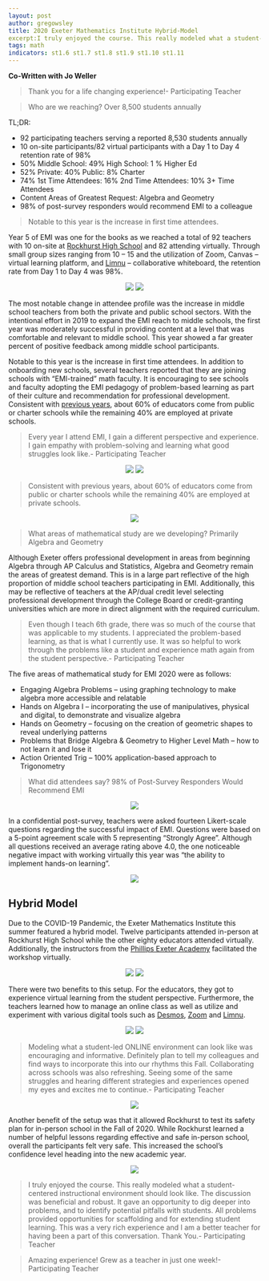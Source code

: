 ```yaml
---
layout: post
author: gregowsley
title: 2020 Exeter Mathematics Institute Hybrid-Model
excerpt:I truly enjoyed the course. This really modeled what a student-centered instructional environment should look like. The discussion was beneficial and robust. It gave an opportunity to dig deeper into problems, and to identify potential pitfalls with students. All problems provided opportunities for scaffolding and for extending student learning. This was a very rich experience and I am a better teacher for having been a part of this conversation. Thank You.
tags: math
indicators: st1.6 st1.7 st1.8 st1.9 st1.10 st1.11
---
```


<b> Co-Written with Jo Weller </b>

<blockquote>Thank you for a life changing experience!- Participating Teacher </blockquote>

<blockquote> Who are we reaching?  Over 8,500 students annually </blockquote>
 
TL;DR:
 
- 92 participating teachers serving a reported 8,530 students annually
- 10 on-site participants/82 virtual participants with a Day 1 to Day 4 retention rate of 98%
- 50% Middle School: 49% High School: 1 % Higher Ed
- 52% Private: 40% Public: 8% Charter
- 74% 1st Time Attendees: 16% 2nd Time Attendees: 10% 3+ Time Attendees
- Content Areas of Greatest Request: Algebra and Geometry
- 98% of post-survey responders would recommend EMI to a colleague
 
<blockquote>Notable to this year is the increase in first time attendees.</blockquote>
 
Year 5 of EMI was one for the books as we reached a total of 92 teachers with 10 on-site at [Rockhurst High School](https://www.rockhursths.edu/) and 82 attending virtually. Through small group sizes ranging from 10 – 15 and the utilization of Zoom, Canvas – virtual learning platform, and [Limnu](https://limnu.com/) – collaborative whiteboard, the retention rate from Day 1 to Day 4 was 98%.

<center>
<div class="flex-wrapper">
  <img src="/img/EMI2020Classroom.jpg">
  <img src="/img/EMI2020Hybrid.jpg">
</div>
</center>

The most notable change in attendee profile was the increase in middle school teachers from both the private and public school sectors. With the intentional effort in 2019 to expand the EMI reach to middle schools, the first year was moderately successful in providing content at a level that was comfortable and relevant to middle school. This year showed a far greater percent of positive feedback among middle school participants.

Notable to this year is the increase in first time attendees.  In addition to onboarding new schools, several teachers reported that they are joining schools with “EMI-trained” math faculty. It is encouraging to see schools and faculty adopting the EMI pedagogy of problem-based learning as part of their culture and recommendation for professional development. Consistent with [previous years](), about 60% of educators come from public or charter schools while the remaining 40% are employed at private schools.

<blockquote>Every year I attend EMI, I gain a different perspective and experience. I gain empathy with problem-solving and learning what good struggles look like.- Participating Teacher </blockquote>

<center>
<div class="flex-wrapper">
  <img src="/img/EMI2020GradeLevels.png">
  <img src="/img/EMI2020Retention.png">
</div>
</center>

<blockquote>Consistent with previous years, about 60% of educators come from public or charter schools while the remaining 40% are employed at private schools.</blockquote>

<center>
<div class="flex-wrapper">
  <img src="/img/EMI2020SchoolType.png">
</div>
</center>

<blockquote> What areas of mathematical study are we developing? Primarily Algebra and Geometry </blockquote>

Although Exeter offers professional development in areas from beginning Algebra through AP Calculus and Statistics, Algebra and Geometry remain the areas of greatest demand. This is in a large part reflective of the high proportion of middle school teachers participating in EMI. Additionally, this may be reflective of teachers at the AP/dual credit level selecting professional development through the College Board or credit-granting universities which are more in direct alignment with the required curriculum.

<blockquote>Even though I teach 6th grade, there was so much of the course that was applicable to my students. I appreciated the problem-based learning, as that is what I currently use. It was so helpful to work through the problems like a student and experience math again from the student perspective.- Participating Teacher </blockquote>

The five areas of mathematical study for EMI 2020 were as follows:
 
- Engaging Algebra Problems – using graphing technology to make algebra more accessible and relatable
- Hands on Algebra I – incorporating the use of manipulatives, physical and digital, to demonstrate and visualize algebra
- Hands on Geometry – focusing on the creation of geometric shapes to reveal underlying patterns
- Problems that Bridge Algebra & Geometry to Higher Level Math – how to not learn it and lose it
- Action Oriented Trig – 100% application-based approach to Trigonometry

<blockquote>What did attendees say? 98% of Post-Survey Responders Would Recommend EMI</blockquote>

<center>
<div class="flex-wrapper">
  <img src="/img/EMI2020Traditional Indicators.png">
</div>
</center>

In a confidential post-survey, teachers were asked fourteen Likert-scale questions regarding the successful impact of EMI. Questions were based on a 5-point agreement scale with 5 representing “Strongly Agree”. Although all questions received an average rating above 4.0, the one noticeable negative impact with working virtually this year was “the ability to implement hands-on learning”.

<center>
<div class="flex-wrapper">
  <img src="/img/EMI2020HandsOn.jpg">
</div>
</center>

## Hybrid Model


Due to the COVID-19 Pandemic, the Exeter Mathematics Institute this summer featured a hybrid model. Twelve participants attended in-person at Rockhurst High School while the other eighty educators attended virtually. Additionally, the instructors from the [Phillips Exeter Academy](https://www.exeter.edu/) facilitated the workshop virtually. 

<center>
<div class="flex-wrapper">
  <img src="/img/EMI2020SociallyDistanced.jpg">
  <img src="/img/EMI2020Masks.jpg">
</div>
</center>

There were two benefits to this setup. For the educators, they got to experience virtual learning from the student perspective. Furthermore, the teachers learned how to manage an online class as well as utilize and experiment with various digital tools such as [Desmos](https://www.desmos.com/), [Zoom](https://zoom.us/) and [Limnu](https://limnu.com/).

<center>
<div class="flex-wrapper">
  <img src="/img/EMI2020Zoom.jpg">
  <img src="/img/EMI2020ZoomLimnu.jpg">
</div>
</center>

<blockquote>Modeling what a student-led ONLINE environment can look like was encouraging and informative. Definitely plan to tell my colleagues and find ways to incorporate this into our rhythms this Fall. Collaborating across schools was also refreshing. Seeing some of the same struggles and hearing different strategies and experiences opened my eyes and excites me to continue.- Participating Teacher </blockquote>

<center>
<div class="flex-wrapper">
  <img src="/img/EMI2020NewIndicators.png">
</div>
</center>

Another benefit of the setup was that it allowed Rockhurst to test its safety plan for in-person school in the Fall of 2020. While Rockhurst learned a number of helpful lessons regarding effective and safe in-person school, overall the participants felt very safe. This increased the school’s confidence level heading into the new academic year. 

<center>
<div class="flex-wrapper">
  <img src="/img/EMI2020FeelSafe.png">
</div>
</center>

<blockquote> I truly enjoyed the course. This really modeled what a student-centered instructional environment should look like. The discussion was beneficial and robust. It gave an opportunity to dig deeper into problems, and to identify potential pitfalls with students. All problems provided opportunities for scaffolding and for extending student learning. This was a very rich experience and I am a better teacher for having been a part of this conversation. Thank You.- Participating Teacher </blockquote>

<blockquote>Amazing experience! Grew as a teacher in just one week!- Participating Teacher </blockquote>
